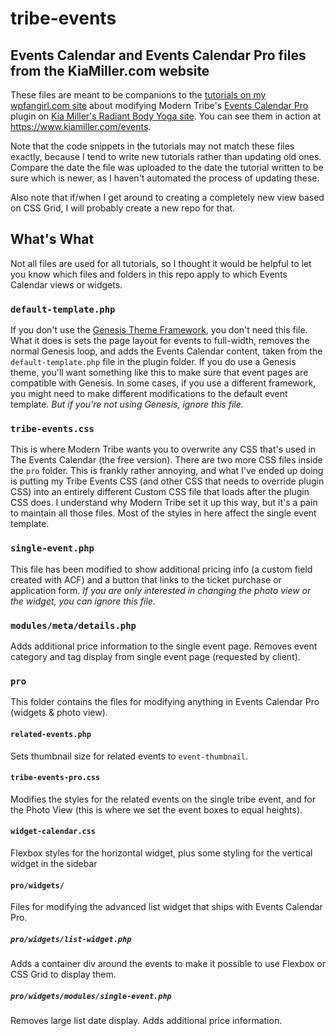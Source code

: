 # tribe-events
## Events Calendar and Events Calendar Pro files from the KiaMiller.com website

These files are meant to be companions to the <a href="https://www.wpfangirl.com/series/modern-tribe-tutorials/">tutorials on my wpfangirl.com site</a> about modifying Modern Tribe's <a href="https://theeventscalendar.com/product/wordpress-events-calendar-pro/">Events Calendar Pro</a> plugin on <a href="https://www.kiamiller.com">Kia Miller's Radiant Body Yoga site</a>. You can see them in action at https://www.kiamiller.com/events.

Note that the code snippets in the tutorials may not match these files exactly, because I tend to write new tutorials rather than updating old ones. Compare the date the file was uploaded to the date the tutorial written to be sure which is newer, as I haven't automated the process of updating these. 

Also note that if/when I get around to creating a completely new view based on CSS Grid, I will probably create a new repo for that.

## What's What

Not all files are used for all tutorials, so I thought it would be helpful to let you know which files and folders in this repo apply to which Events Calendar views or widgets.

### `default-template.php`

If you don't use the <a href="https://www.studiopress.com/features/">Genesis Theme Framework</a>, you don't need this file. What it does is sets the page layout for events to full-width, removes the normal Genesis loop, and adds the Events Calendar content, taken from the `default-template.php` file in the plugin folder. If you do use a Genesis theme, you'll want something like this to make sure that event pages are compatible with Genesis. In some cases, if you use a different framework, you might need to make different modifications to the default event template. *But if you're not using Genesis, ignore this file.*

### `tribe-events.css`

This is where Modern Tribe wants you to overwrite any CSS that's used in The Events Calendar (the free version). There are two more CSS files inside the `pro` folder. This is frankly rather annoying, and what I've ended up doing is putting my Tribe Events CSS (and other CSS that needs to override plugin CSS) into an entirely different Custom CSS file that loads after the plugin CSS does. I understand why Modern Tribe set it up this way, but it's a pain to maintain all those files. Most of the styles in here affect the single event template. 

### `single-event.php`

This file has been modified to show additional pricing info (a custom field created with ACF) and a button that links to the ticket purchase or application form. *If you are only interested in changing the photo view or the widget, you can ignore this file.*

### `modules/meta/details.php`

Adds additional price information to the single event page. Removes event category and tag display from single event page (requested by client). 

### `pro`

This folder contains the files for modifying anything in Events Calendar Pro (widgets & photo view).

#### `related-events.php`

Sets thumbnail size for related events to `event-thumbnail`.

#### `tribe-events-pro.css`

Modifies the styles for the related events on the single tribe event, and for the Photo View (this is where we set the event boxes to equal heights).

#### `widget-calendar.css`

Flexbox styles for the horizontal widget, plus some styling for the vertical widget in the sidebar

#### `pro/widgets/`

Files for modifying the advanced list widget that ships with Events Calendar Pro. 

##### `pro/widgets/list-widget.php`
Adds a container div around the events to make it possible to use Flexbox or CSS Grid to display them. 

##### `pro/widgets/modules/single-event.php`

Removes large list date display. Adds additional price information.
